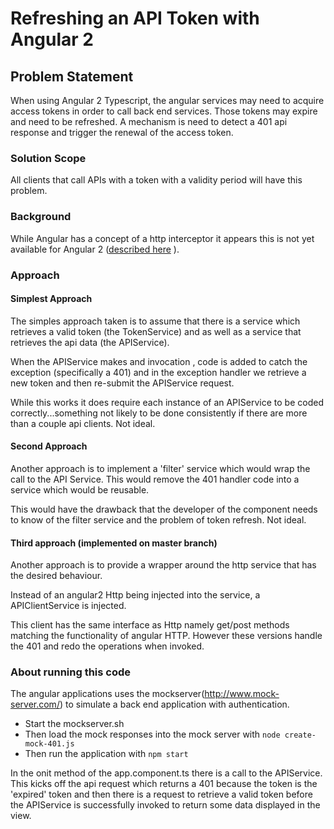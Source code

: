 # Refreshing an API Token with Angular 2

## Problem Statement

When using Angular 2 Typescript, the angular services may need to acquire access tokens in
order to call back end services.  Those tokens may expire and need to be refreshed.  A mechanism is need to detect a 401 api response and trigger the renewal of the access token.

### Solution Scope

All clients that call APIs with a token with a validity period will have this problem.

### Background

While Angular has a concept of a http interceptor it appears this is not yet available for Angular 2 ([described here](http://stackoverflow.com/questions/35498456/what-is-httpinterceptor-equivalent-in-angular2) ).

### Approach

####  Simplest Approach
The simples approach taken is to assume that there is a service which retrieves a valid token (the TokenService) and as well as a service that retrieves the api data (the APIService).

When the APIService makes and invocation , code is added to catch the exception (specifically a 401)
and in the exception handler we retrieve a new token and then re-submit the APIService request.

While this works it does require each instance of an APIService to be coded correctly...something not likely to be done consistently if there are more than a couple api clients.  Not ideal.

#### Second Approach

Another approach is to implement a 'filter' service which would wrap the call to the API Service.
This would remove the 401 handler code into a service which would be reusable.


This would have the drawback that the developer of the component needs to know of the filter service and the problem of token refresh. Not ideal.

#### Third approach (implemented on master branch)
Another approach is to provide a wrapper around the http service that has the desired behaviour.

Instead of an angular2 Http being injected into the service, a APIClientService is injected.

This client has the same interface as Http namely get/post methods matching the functionality of angular HTTP. However these versions handle the 401 and redo the operations when invoked.

### About running this code

The angular applications uses the mockserver(http://www.mock-server.com/) to simulate a back end application with authentication.

- Start the mockserver.sh
- Then load the mock responses into the mock server with ```node create-mock-401.js```
- Then run the application with ```npm start```

In the onit method of the app.component.ts there is a call to the APIService.
This kicks off the api request which returns a 401 because the token is the 'expired' token and then there is a request to retrieve a valid token before the APIService is successfully invoked to return some data displayed in the view.
